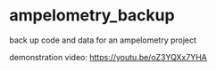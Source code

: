 # ampelometry_backup
back up code and data for an ampelometry project

demonstration video: 
https://youtu.be/oZ3YQXx7YHA

